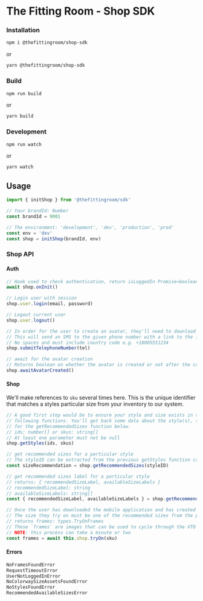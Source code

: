 # The Fitting Room - Shop SDK

### Installation

```bash
npm i @thefittingroom/shop-sdk
```

or

```bash
yarn @thefittingroom/shop-sdk
```

### Build

```bash
npm run build
```

or

```bash
yarn build
```

### Development

```bash
npm run watch
```

or

```bash
yarn watch
```

## Usage

```typescript
import { initShop } from '@thefittingroom/sdk'

// Your brandId: Number
const brandId = 9001

// The environment: 'development', 'dev', 'production', 'prod'
const env = 'dev'
const shop = initShop(brandId, env)
```

### Shop API

#### Auth

```typescript
// Hook used to check authentication, return isLoggedIn Promise<boolean>
await shop.onInit()

// Login user with session
shop.user.login(email, password)

// Logout current user
shop.user.logout()

// In order for the user to create an avatar, they'll need to download the mobile application.
// This will send an SMS to the given phone number with a link to the iOS app
// No spaces and must include country code e.g. +18005551234
shop.submitTelephoneNumber(tel)

// await for the avatar creation
// Returns boolean on whether the avatar is created or not after the configured `avatarTimeout` period
shop.awaitAvatarCreated()
```

#### Shop

We'll make references to `sku` several times here. This is the unique identifier that matches a styles particular size
from your inventory to our system.

```typescript
// A good first step would be to ensure your style and size exists in the fitting room system before executing any of the
// following functions. You'll get back some data about the style(s), such as the ID of the style, which you can use
// for the getRecommendedSizes function below.
// ids: number[] or skus: string[]
// At least one parameter must not be null
shop.getStyles(ids, skus)

// get recommended sizes for a particular style
// The styleID can be extracted from the previous getStyles function call.
const sizeRecommendation = shop.getRecommendedSizes(styleID)

// get recommended sizes label for a particular style
// returns: { recommendedSizeLabel, availableSizeLabels }
// recommendedSizeLabel: string
// availableSizeLabels: string[]
const { recommendedSizeLabel, availableSizeLabels } = shop.getRecommendedSizesLabels(styleID)

// Once the user has downloaded the mobile application and has created an avatar, they may now virtually try on a size.
// The size they try on must be one of the recommended sizes from the previous function call. or an error will get returned.
// returns frames: types.TryOnFrames
// These `frames` are images that can be used to cycle through the VTO 360 degrees.
// NOTE: this process can take a minute or two
const frames = await this.shop.tryOn(sku)
```

#### Errors

```typescript
NoFramesFoundError
RequestTimeoutError
UserNotLoggedInError
NoColorwaySizeAssetsFoundError
NoStylesFoundError
RecommendedAvailableSizesError
```
